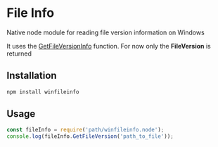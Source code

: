 # File Info

Native node module for reading file version information on Windows

It uses the [GetFileVersionInfo](https://msdn.microsoft.com/en-us/library/windows/desktop/ms647003(v=vs.85).aspx)
function. For now only the **FileVersion** is returned

## Installation

```bash
npm install winfileinfo
```

## Usage 

```js
const fileInfo = require('path/winfileinfo.node');
console.log(fileInfo.GetFileVersion('path_to_file'));
```